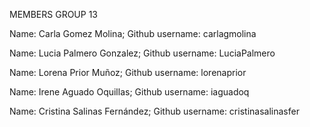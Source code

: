 
MEMBERS GROUP 13

Name: Carla Gomez Molina; Github username: carlagmolina

Name: Lucia Palmero Gonzalez; Github username: LuciaPalmero

Name: Lorena Prior Muñoz; Github username: lorenaprior

Name: Irene Aguado Oquillas; Github username: iaguadoq

Name: Cristina Salinas Fernández; Github username: cristinasalinasfer

